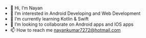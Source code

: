 - 👋 Hi, I’m Nayan
- 👀 I’m interested in Android Developing and Web Development
- 🌱 I’m currently learning Kotlin & Swift 
- 💞️ I’m looking to collaborate on Android apps and IOS apps
- 📫 How to reach me nayankumar7272@hotmail.com

<!---
Nayan is a ✨ special ✨ repository because its `README.md` (this file) appears on your GitHub profile.
You can click the Preview link to take a look at your changes.
--->
